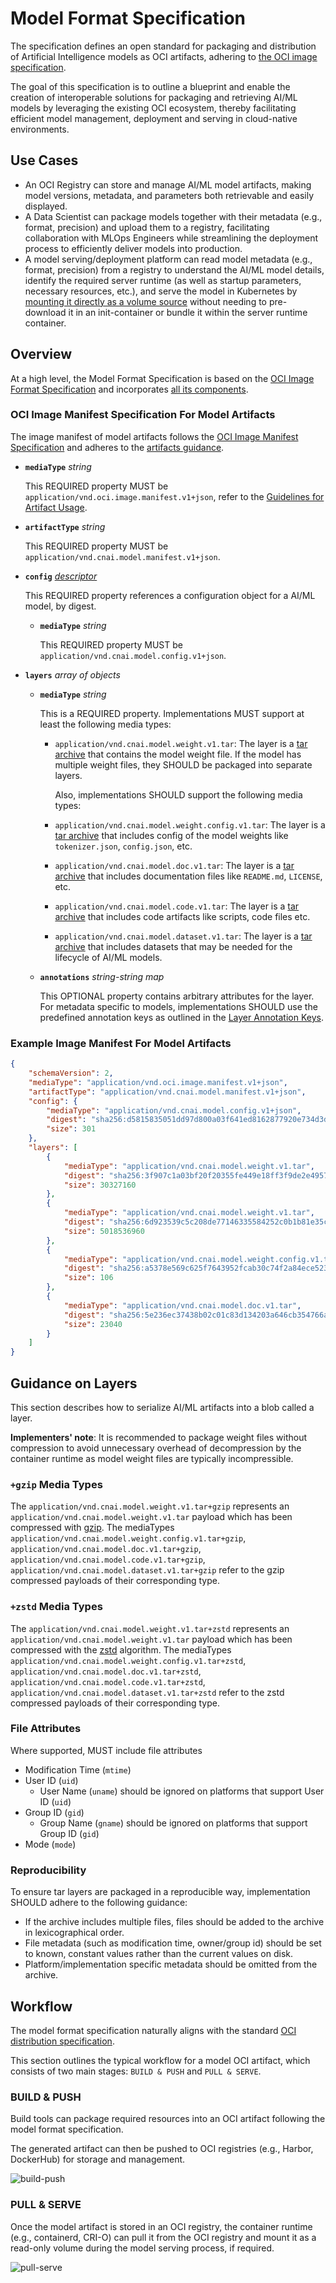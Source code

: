 # Model Format Specification

The specification defines an open standard for packaging and distribution of Artificial Intelligence models as OCI artifacts, adhering to [the OCI image specification][image-spec].

The goal of this specification is to outline a blueprint and enable the creation of interoperable solutions for packaging and retrieving AI/ML models by leveraging the existing OCI ecosystem, thereby facilitating efficient model management, deployment and serving in cloud-native environments.

## Use Cases

- An OCI Registry can store and manage AI/ML model artifacts, making model versions, metadata, and parameters both retrievable and easily displayed.
- A Data Scientist can package models together with their metadata (e.g., format, precision) and upload them to a registry, facilitating collaboration with MLOps Engineers while streamlining the deployment process to efficiently deliver models into production.
- A model serving/deployment platform can read model metadata (e.g., format, precision) from a registry to understand the AI/ML model details, identify the required server runtime
  (as well as startup parameters, necessary resources, etc.), and serve the model in Kubernetes by [mounting it directly as a volume source](https://kubernetes.io/blog/2024/08/16/kubernetes-1-31-image-volume-source/)
  without needing to pre-download it in an init-container or bundle it within the server runtime container.

## Overview

At a high level, the Model Format Specification is based on the [OCI Image Format Specification][image-spec] and incorporates [all its components](https://github.com/opencontainers/image-spec/blob/main/spec.md#understanding-the-specification).

### OCI Image Manifest Specification For Model Artifacts

The image manifest of model artifacts follows the [OCI Image Manifest Specification][image-manifest] and adheres to the [artifacts guidance](https://github.com/opencontainers/image-spec/blob/main/artifacts-guidance.md).

- **`mediaType`** _string_

  This REQUIRED property MUST be `application/vnd.oci.image.manifest.v1+json`, refer to the [Guidelines for Artifact Usage](https://github.com/opencontainers/image-spec/blob/main/artifacts-guidance.md).

- **`artifactType`** _string_

  This REQUIRED property MUST be `application/vnd.cnai.model.manifest.v1+json`.

- **`config`** _[descriptor](config.md)_

  This REQUIRED property references a configuration object for a AI/ML model, by digest.

  - **`mediaType`** _string_

    This REQUIRED property MUST be `application/vnd.cnai.model.config.v1+json`.

- **`layers`** _array of objects_

  - **`mediaType`** _string_

    This is a REQUIRED property. Implementations MUST support at least the following media types:

    - `application/vnd.cnai.model.weight.v1.tar`: The layer is a [tar archive][tar-archive] that contains the model weight file. If the model has multiple weight files, they SHOULD be packaged into separate layers.

      Also, implementations SHOULD support the following media types:

    - `application/vnd.cnai.model.weight.config.v1.tar`: The layer is a [tar archive][tar-archive] that includes config of the model weights like `tokenizer.json`, `config.json`, etc.

    - `application/vnd.cnai.model.doc.v1.tar`: The layer is a [tar archive][tar-archive] that includes documentation files like `README.md`, `LICENSE`, etc.

    - `application/vnd.cnai.model.code.v1.tar`: The layer is a [tar archive][tar-archive] that includes code artifacts like scripts, code files etc.

    - `application/vnd.cnai.model.dataset.v1.tar`: The layer is a [tar archive][tar-archive] that includes datasets that may be needed for the lifecycle of AI/ML models.

  - **`annotations`** _string-string map_

    This OPTIONAL property contains arbitrary attributes for the layer. For metadata specific to models, implementations SHOULD use the predefined annotation keys as outlined in the [Layer Annotation Keys](./annotations.md#layer-annotation-keys).

### Example Image Manifest For Model Artifacts

```JSON
{
    "schemaVersion": 2,
    "mediaType": "application/vnd.oci.image.manifest.v1+json",
    "artifactType": "application/vnd.cnai.model.manifest.v1+json",
    "config": {
        "mediaType": "application/vnd.cnai.model.config.v1+json",
        "digest": "sha256:d5815835051dd97d800a03f641ed8162877920e734d3d705b698912602b8c763",
        "size": 301
    },
    "layers": [
        {
            "mediaType": "application/vnd.cnai.model.weight.v1.tar",
            "digest": "sha256:3f907c1a03bf20f20355fe449e18ff3f9de2e49570ffb536f1a32f20c7179808",
            "size": 30327160
        },
        {
            "mediaType": "application/vnd.cnai.model.weight.v1.tar",
            "digest": "sha256:6d923539c5c208de77146335584252c0b1b81e35c122dd696fe6e04ed03d7411",
            "size": 5018536960
        },
        {
            "mediaType": "application/vnd.cnai.model.weight.config.v1.tar",
            "digest": "sha256:a5378e569c625f7643952fcab30c74f2a84ece52335c292e630f740ac4694146",
            "size": 106
        },
        {
            "mediaType": "application/vnd.cnai.model.doc.v1.tar",
            "digest": "sha256:5e236ec37438b02c01c83d134203a646cb354766ac294e533a308dd8caa3a11e",
            "size": 23040
        }
    ]
}
```

## Guidance on Layers

This section describes how to serialize AI/ML artifacts into a blob called a layer.

**Implementers' note**: It is recommended to package weight files without compression to avoid unnecessary overhead of decompression by the container runtime as model weight files are typically incompressible.

### `+gzip` Media Types

The `application/vnd.cnai.model.weight.v1.tar+gzip` represents an `application/vnd.cnai.model.weight.v1.tar` payload which has been compressed with [gzip][rfc1952_2]. The mediaTypes `application/vnd.cnai.model.weight.config.v1.tar+gzip`, `application/vnd.cnai.model.doc.v1.tar+gzip`, `application/vnd.cnai.model.code.v1.tar+gzip`, `application/vnd.cnai.model.dataset.v1.tar+gzip` refer to the gzip compressed payloads of their corresponding type.

### `+zstd` Media Types

The `application/vnd.cnai.model.weight.v1.tar+zstd` represents an `application/vnd.cnai.model.weight.v1.tar` payload which has been compressed with the [zstd][rfc8478] algorithm. The mediaTypes `application/vnd.cnai.model.weight.config.v1.tar+zstd`, `application/vnd.cnai.model.doc.v1.tar+zstd`, `application/vnd.cnai.model.code.v1.tar+zstd`, `application/vnd.cnai.model.dataset.v1.tar+zstd` refer to the zstd compressed payloads of their corresponding type.

### File Attributes

Where supported, MUST include file attributes

- Modification Time (`mtime`)
- User ID (`uid`)
  - User Name (`uname`) should be ignored on platforms that support User ID (`uid`)
- Group ID (`gid`)
  - Group Name (`gname`) should be ignored on platforms that support Group ID (`gid`)
- Mode (`mode`)

### Reproducibility

To ensure tar layers are packaged in a reproducible way, implementation SHOULD adhere to the following guidance:

- If the archive includes multiple files, files should be added to the archive in lexicographical order.
- File metadata (such as modification time, owner/group id) should be set to known, constant values rather than the current values on disk.
- Platform/implementation specific metadata should be omitted from the archive.

## Workflow

The model format specification naturally aligns with the standard [OCI distribution specification][distribution-spec].

This section outlines the typical workflow for a model OCI artifact, which consists of two main stages: `BUILD & PUSH` and `PULL & SERVE`.

### BUILD & PUSH

Build tools can package required resources into an OCI artifact following the model format specification.

The generated artifact can then be pushed to OCI registries (e.g., Harbor, DockerHub) for storage and management.

![build-push](./img/build-and-push.png)

### PULL & SERVE

Once the model artifact is stored in an OCI registry, the container runtime (e.g., containerd, CRI-O) can pull it from the OCI registry and mount it as a read-only volume during the model serving process, if required.

![pull-serve](./img/pull-and-serve.png)

[image-spec]: https://github.com/opencontainers/image-spec/blob/main/spec.md#image-format-specification
[rfc1952_2]: https://tools.ietf.org/html/rfc1952
[tar-archive]: https://en.wikipedia.org/wiki/Tar_(computing)
[image-manifest]: https://github.com/opencontainers/image-spec/blob/main/manifest.md
[rfc8478]: https://tools.ietf.org/html/rfc8478
[distribution-spec]: https://github.com/opencontainers/distribution-spec/blob/main/spec.md
